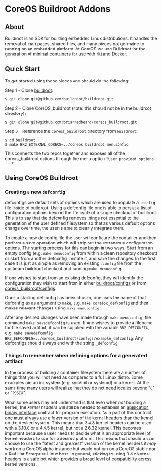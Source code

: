 # CoreOS Buildroot Addons

## About

Buildroot is an SDK for building embedded Linux distributions.  It handles the
removal of man pages, shared files, and many pieces not germaine to running
on an embedded platform.  At CoreOS we use Buildroot for the generation of 
[minimal containers](https://github.com/brianredbeard/minimal_containers) for
use with [rkt](https://github.com/coreos/rkt) and Docker.

## Quick Start

To get started using these pieces one should do the following:

Step 1 - Clone [buildroot](https://github.com/buildroot/buildroot):

```
$ git clone git@github.com:buildroot/buildroot.git
```

Step 2 - Clone CoreOS_buildroot (note: this should not be in the buildroot
directory):

```
$ git clone git@github.com:brianredbeard/coreos_buildroot.git
```

Step 3 - Reference the `coreos_buildroot` directory from `buildroot`:

```
$ cd buildroot
$ make BR2_EXTERNAL_COREOS=../coreos_buildroot menuconfig
```
This connects the two repos together and exposes all of the coreos_buildroot
options through the menu option `"User-provided options  --->"`

## Using CoreOS Buildroot

### Creating a new `defconfig`

defconfigs are default sets of options which are used to populate a `.config`
file inside of buildroot.  Using a defconfig file one is able to persist a list
of configuration options beyond the life cycle of a single checkout of
buildroot.  This is to say that the defconfig removes things not essential to
the generation of the user defined filesystem so that as various default options
change over time, the user is able to cleanly integrate them.

To create a new defconfig file the user will configure the container and then
perform a save operation which will strip out the extraneous configuration
options.  The starting process for this can begin in two ways: Start from an 
empty config (e.g. `make menuconfig` from within a clean repository checkout) or
start from another defconfig, mutate it, and save the changes.  In the first
case it is just as simple as removing an existing `.config` file from the
upstream buildroot checkout and running `make menuconfig`.

If one wishes to start from an existing defconfig, they will identify the
configuration they wish to start from in either
[buildroot/configs](https://github.com/buildroot/buildroot/tree/master/configs)
or from
[coreos_buildroot/configs](https://github.com/brianredbeard/coreos_buildroot/tree/master/configs).

Once a starting defconfig has been chosen, one uses the name of that defconfig
as as argument to `make`, e.g. `make corebox_defconfig` and then makes relevant
changes using `make menuconfig`.

After any desired changes have been made through `make menuconfig`, the command
`make savedefconfig` is used.  If one wishes to provide a filename for the saved
artifact, it can be supplied with the variable `BR2_DEFCONFIG`, e.g. `make
savedefconfig BR2_DEFCONFIG=../coreos_buildroot/configs/example_defconfig`.  Any
defconfigs should always end with the string `_defconfig`.

### Things to remember when defining options for a generated artifact

In the process of building a container filesystem there are a number of things
that you will not need as compared to a full Linux distro.  Some examples are an
init system (e.g. sysVinit or systemd) or a kernel.  At the same time many users
will realize that they do not need
[locales](http://www.gnu.org/software/libc/manual/html_node/Locales.html) beyond
"`C`" or "`POSIX`".

What some users may not understand is that even when *not* building a kernel,
the _kernel headers_ will still be needed to establish an [application binary
interface](https://en.wikipedia.org/wiki/Linux_kernel_interfaces#Linux_ABI)
contract for program execution.  As a part of this contract one must always use
a _lower_ version of the kernel headers than the kernel on the desired system.
This means that 3.4.3 kernel headers can be used with a 3.10.0 or a 4.4.5
kernel, but not a 2.6.32 kernel.  This becomes important because a user needs to
decide what is an appropriate level of kernel headers to use for a desired
platform.  This means that should a user choose to use the "latest and greatest"
version of the kernel headers it _may_ work on a CoreOS alpha instance but would
not run on a CoreOS stable nor a Red Hat Enterprise Linux host.  In general,
sticking to using 3.4.x kernel headers is a safe bet which provides a broad
level of compatibility across kernel versions.
